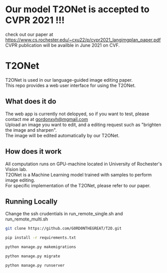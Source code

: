 # Our model T2ONet is accepted to CVPR 2021 !!! 
check out our paper at https://www.cs.rochester.edu/~cxu22/p/cvpr2021_langimgplan_paper.pdf  
CVPR publication will be availble in June 2021 on CVF.

# T2ONet 
T2ONet is used in our language-guided image editing paper.  
This repo provides a web user interface for using the T2ONet.

## What does it do
The web app is currently not delopyed, so if you want to test, please contact me at gordonxyh@mgmail.com  
Upload an image you want to edit, and a editing request such as "brighten the image and sharpen".  
The image will be edited automatically by our T2ONet.

## How does it work
All computation runs on GPU-machine located in University of Rochester's Vision lab.  
T2ONet is a Machine Learning model trained with samples to perform image editing.  
For specific implementation of the T2ONet, please refer to our paper.

## Running Locally

Change the ssh crudentials in run_remote_single.sh and run_remote_multi.sh

```bash
git clone https://github.com/G0RD0NTHEGREAT/T2O.git
```

```bash
pip install -r requirements.txt
```
```bash
python manage.py makemigrations
```

```bash
python manage.py migrate
```

```bash
python manage.py runserver
```
